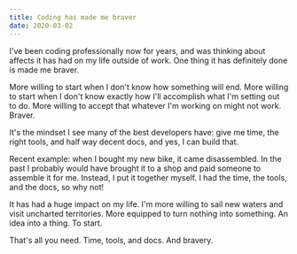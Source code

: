 ```yaml
---
title: Coding has made me braver
date: 2020-03-02
---
```


I've been coding professionally now for years, and was thinking about affects it has had on my life outside of work. One thing it has definitely done is made me braver.

<!--more-->

More willing to start when I don't know how something will end. More willing to start when I don't know exactly how I'll accomplish what I'm setting out to do. More willing to accept that whatever I'm working on might not work. Braver.

It's the mindset I see many of the best developers have: give me time, the right tools,  and half way decent docs, and yes, I can build that.

Recent example: when I bought my new bike, it came disassembled. In the past I probably would have brought it to a shop and paid someone to assemble it for me. Instead, I put it together myself. I had the time, the tools, and the docs, so why not!

It has had a huge impact on my life. I'm more willing to sail new waters and visit uncharted territories. More equipped to turn nothing into something. An idea into a thing.  To start.

That's all you need. Time, tools, and docs. And bravery.